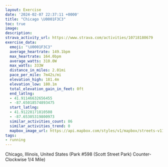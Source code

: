 ```yaml
---
layout: Exercise
date: '2024-02-07 22:37:11 +0000'
title: "Chicago \U0001F3C3"
toc: true
image:
description:
strava_activity_url: https://www.strava.com/activities/10718180679
exercise_data:
  emoji: "\U0001F3C3"
  average_heartrate: 149.1bpm
  max_heartrate: 164.0bpm
  average_watts: 310.0W
  max_watts: 333W
  distance_in_miles: 2.01mi
  pace_per_mile: 7m42s/mi
  elevation_high: 181.4m
  elevation_low: 180.1m
  total_elevation_gain_in_feet: 0ft
  end_latlng:
  - 41.91146632656455
  - -87.65018574893475
  start_latlng:
  - 41.91228171810508
  - -87.65305319800973
  similar_activities_count: 86
  similar_activities_trend: 0
  mapbox_image_url: https://api.mapbox.com/styles/v1/mapbox/streets-v11/static/path-5+787af2-1.0(g%7Bx~Fll~uO%3FmAGq%40bAuAnCcEMMEMGa%40AcOGgE%40oACk%40%40_%40Gg%40BaACc%40Du%40Da%40FGFA%5CBhAAHFDP%40T%3F%60CBdBDLJRNJLDP%3FjAIPGV%5BBQ%3FqBEkAI%5BOMQIUAe%40Bm%40FOLKRGTANBhCB%60%40DLFLLLPHnAGPCTMNUB%5B%40kAEk%40%3Fq%40I%5DSUMESAs%40B_%40DKDMLGLGTALDbDFXLPTPL%40vAMTMPUDYAsBEy%40EUQWOI%5BCg%40Bk%40JUPK%5EAV%3FdBD%7C%40FVNPVJbBIPKPYD%5B%3Fe%40AgAIkAGSIMSIWAk%40Bs%40CYGUIIAeBFGFCD%40t%40JrBC%7C%40FlACjEClA%3Fz%40FhA%3FxG),pin-s-s+e5b22e(-87.65143,41.91172),pin-s-f+89ae00(-87.64868999999996,41.910830000000004)/auto/800x800?access_token=pk.eyJ1Ijoiam9zaGJlY2ttYW4iLCJhIjoiY205eWR2aDd1MWZ6djJrbXc4a3M0bWZleiJ9.XiG9OWkNcZk2QzjJbxLB4A
tags:
- running
---
```




Chicago, Illinois, United States (Park #598 (Scott Street Park) Counter-Clockwise 1/4 Mile)
